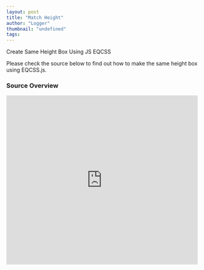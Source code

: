 ```yaml
---
layout: post
title: "Match Height"
author: "Logger"
thumbnail: "undefined"
tags: 
---
```



Create Same Height Box Using JS EQCSS

Please check the source below to find out how to make the same height box using EQCSS.js.

### Source Overview

<iframe allowfullscreen="true" allowpaymentrequest="true" allowtransparency="true" class="cp_embed_iframe " frameborder="0" height="446" width="100%" name="cp_embed_1" scrolling="no" src="https://codepen.io/jaehee/embed/PGMbqw?height=446&amp;theme-id=19458&amp;slug-hash=PGMbqw&amp;default-tab=css%2Cresult&amp;user=jaehee&amp;embed-version=2&amp;pen-title=Matching%20height&amp;name=cp_embed_1" style="width: 100%; overflow:hidden; display:block;" title="Matching height" loading="lazy" id="cp_embed_PGMbqw"></iframe>